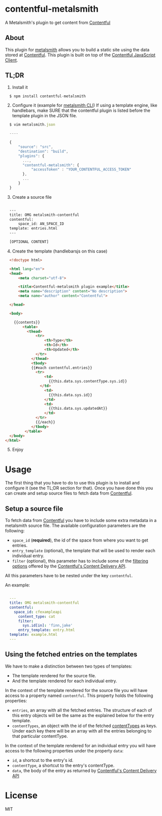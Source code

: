 # contentful-metalsmith

A Metalsmith's plugin to get content from [Contentful](http://www.contentful.com)

## About

This plugin for [metalsmith](http://www.metalsmith.io) allows you to build a static site using the data stored at [Contentful](http://www.contentful.com). This
plugin is built on top of the [Contentful JavaScript Client](https://github.com/contentful/contentful.js).

## TL;DR

1. Install it

  ```javascript
    $ npm install contentful-metalsmith
  ```
2. Configure it (example for [metalsmith CLI](https://github.com/segmentio/metalsmith#cli))
If using a template engine, like handlebars, make SURE that the contentful plugin is listed before the template plugin in the JSON file.

  ```javascript
    $ vim metalsmith.json

    ----

    {
        "source": "src",
        "destination": "build",
        "plugins": {
          ...,
          "contentful-metalsmith": {
              "accessToken" : "YOUR_CONTENTFUL_ACCESS_TOKEN"
          },
          ...
        }
    }
  ```

3. Create a source file

  ```html

    ---
    title: OMG metalsmith-contentful
    contentful:
        space_id: AN_SPACE_ID
    template: entries.html
    ---

    [OPTIONAL CONTENT]
  ```

4. Create the template (handlebarsjs on this case)

  ```html
    <!doctype html>

    <html lang="en">
    <head>
        <meta charset="utf-8">

        <title>Contentful-metalsmith plugin example</title>
        <meta name="description" content="No description">
        <meta name="author" content="Contentful">

    </head>

    <body>

      {{contents}}
          <table>
            <thead>
                <tr>
                    <th>Type</th>
                    <th>Id</th>
                    <th>Updated</th>
                </tr>
              </thead>
              <tbody>
              {{#each contentful.entries}}
                <tr>
                    <td>
                      {{this.data.sys.contentType.sys.id}}
                  </td>
                    <td>
                      {{this.data.sys.id}}
                    </td>
                    <td>
                      {{this.data.sys.updatedAt}}
                    </td>
                </tr>
                {{/each}}
              </tbody>
           </table>
    </body>
  </html>
  ```

5. Enjoy

# Usage

The first thing that you have to do to use this plugin is to install and configure it (see the TL;DR section for that). Once you have done this you can create and setup source files to fetch data from [Contentful](http://www.contentful.com).

## Setup a source file

To fetch data from [Contentful](http://www.contentful.com) you have to include some extra metadata in a metalsmith source file. The available configuration parameters are the following:

* `space_id` (**required**), the id of the space from where you want to get entries.
* `entry_template` (optional), the template that will be used to render each individual entry.
* `filter` (optional), this parameter has to include some of the [filtering options](https://www.contentful.com/developers/documentation/content-delivery-api/http/#search) offered by the [Contentful's Content Delivery API](https://www.contentful.com/developers/documentation/content-delivery-api/).

All this parameters have to be nested under the key `contentful`.


An example:

```yaml

  ---
  title: OMG metalsmith-contentful
  contentful:
    space_id: cfexampleapi
      content_type: cat
      filter:
        sys.id[in]: 'finn,jake'
      entry_template: entry.html
  template: example.html
  ---
```

## Using the fetched entries on the templates

We have to make a distinction between two types of templates:

* The template rendered for the source file.
* And the template rendered for each individual entry.

In the context of the template rendered for the source file you will have access to a property named `contentful`. This property holds the following properties:

* `entries`, an array with all the fetched entries. The structure of each of this entry objects will be the same as the explained below for the entry template.
* `contentTypes`, an object with the id of the fetched [contentTypes](https://www.contentful.com/developers/documentation/content-delivery-api/http/#content-types) as keys. Under each key there will be an array with all the entries belonging to that particular contentType.

In the context of the template rendered for an individual entry you will have access to the following properties under the property `data`:

* `id`, a shortcut to the entry's id.
* `contentType`, a shortcut to the entry's contentType.
* `data`, the body of the entry as returned by [Contentful's Content Delivery API](https://www.contentful.com/developers/documentation/content-delivery-api/)


# License
MIT

